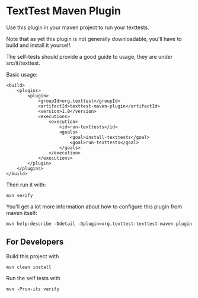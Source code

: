 TextTest Maven Plugin
=====================

Use this plugin in your maven project to run your texttests.

Note that as yet this plugin is not generally downloadable, you'll have to build and install it yourself.

The self-tests should provide a good guide to usage, they are under src/it/texttest.

Basic usage:

	<build>
        <plugins>
            <plugin>
                <groupId>org.texttest</groupId>
                <artifactId>texttest-maven-plugin</artifactId>
                <version>1.0</version>
                <executions>
                    <execution>
                        <id>run-texttests</id>
                        <goals>
                            <goal>install-texttests</goal>
                            <goal>run-texttests</goal>
                        </goals>
                    </execution>
                </executions>
            </plugin>
        </plugins>
    </build>

Then run it with:

	mvn verify

You'll get a lot more information about how to configure this plugin from maven itself:

	mvn help:describe -Ddetail -Dplugin=org.texttest:texttest-maven-plugin


For Developers
--------------

Build this project with

    mvn clean install

Run the self tests with

    mvn -Prun-its verify


